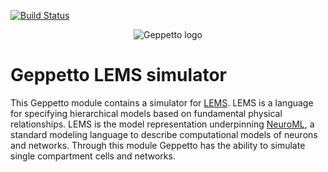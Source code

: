 [![Build Status](https://travis-ci.org/openworm/org.geppetto.simulator.jlems.png?branch=master)](https://travis-ci.org/openworm/org.geppetto.simulator.jlems)

<p align="center">
  <img src="https://raw.github.com/openworm/org.geppetto.frontend/master/src/main/webapp/images/geppetto-logo@2x.png" alt="Geppetto logo"/>
</p>

# Geppetto LEMS simulator

This Geppetto module contains a simulator for [LEMS](http://lems.github.io/LEMS/). LEMS is a language for specifying hierarchical models based on fundamental physical relationships. LEMS is the model representation underpinning [NeuroML](http://neuroml.org/), a standard modeling language to describe computational models of neurons and networks.
Through this module Geppetto has the ability to simulate single compartment cells and networks. 
